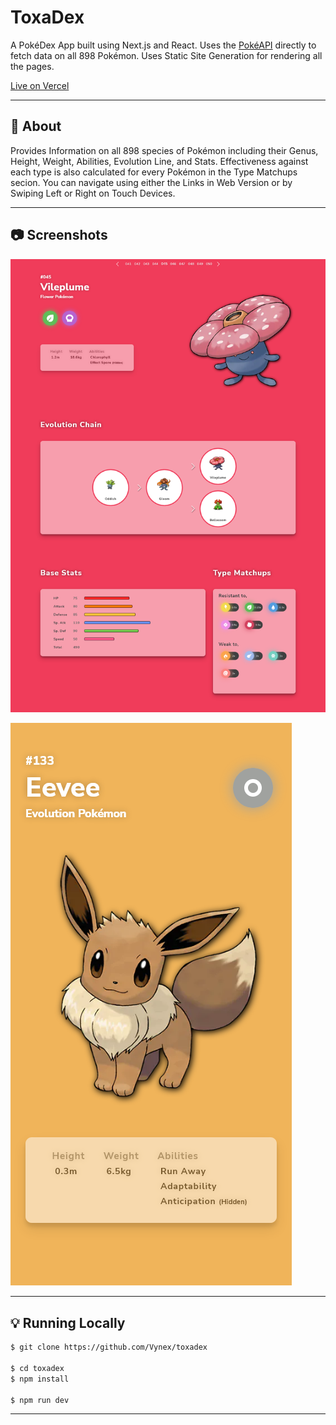 # ToxaDex

A PokéDex App built using Next.js and React. Uses the [PokéAPI](https://pokeapi.co/) directly to fetch data on all 898 Pokémon. Uses Static Site Generation for rendering all the pages.

[Live on Vercel](https://toxadex.netlify.app)

---

## 📃 About

Provides Information on all 898 species of Pokémon including their Genus, Height, Weight, Abilities, Evolution Line, and Stats. Effectiveness against each type is also calculated for every Pokémon in the Type Matchups secion. You can navigate using either the Links in Web Version or by Swiping Left or Right on Touch Devices.

---

## 📷 Screenshots

![Web Screenshot](public/screenshots/Web-Screenshot.png)

![Mobile Screenshot](public/screenshots/Mobile-Screenshot.png)

---

## 💡 Running Locally

```bash
$ git clone https://github.com/Vynex/toxadex

$ cd toxadex
$ npm install

$ npm run dev
```

---
